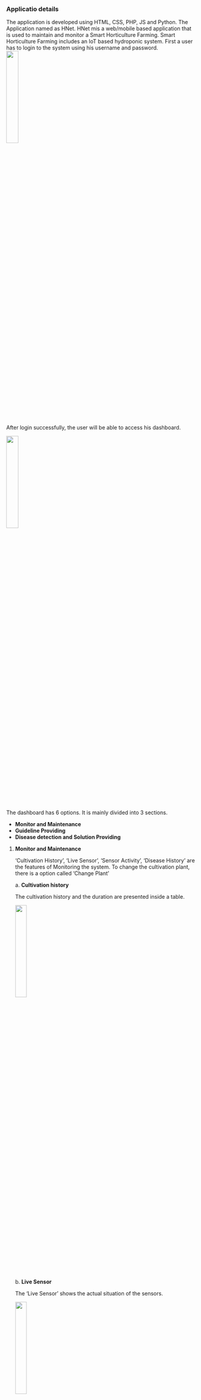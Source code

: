 <h3>Applicatio details</h3>
The application is developed using HTML, CSS, PHP, JS and Python. The Application named as HNet.
HNet mis a web/mobile based application that is used to maintain and monitor a Smart Horticulture Farming. Smart Horticulture Farming includes an IoT based hydroponic system. First a user has to login to the system using his username and password.

<img src="https://github.com/user-attachments/assets/5541dc80-683d-4aa8-a1e2-6a971e5d3b7e" width="25%">

After login successfully, the user will be able to access his dashboard. 

<img src="https://github.com/user-attachments/assets/764ab814-3765-4ce5-b3a2-315eac85c3bb" width="25%">

The dashboard has 6 options. It is mainly divided into 3 sections.

* **Monitor and Maintenance**
* **Guideline Providing**
* **Disease detection and Solution Providing**
     
1. **Monitor and Maintenance**

   ‘Cultivation History’, ‘Live Sensor’, ‘Sensor Activity’, ‘Disease History’ are the features of Monitoring the system. To change the cultivation plant, there is a option called ‘Change Plant’

   a. **Cultivation history**
  
   The cultivation history and the duration are presented inside a table.
  
   <img src="https://github.com/user-attachments/assets/5603b51c-8cfa-46bc-907d-a411853f60ae" width="25%">

   b. **Live Sensor**

   The ‘Live Sensor’ shows the actual situation of the sensors.

   <img src="https://github.com/user-attachments/assets/14062c81-611e-438f-91c5-d12253fc8d1b" width="25%">

   c. **Sensor Activity**

   The sensor activity shows the recent history of the sensor data.

   <img src="https://github.com/user-attachments/assets/2c21bd0e-b8f7-4636-b2f0-478d1b7938b2" width="25%">

   d. **Disease History**

   The recent detected diseases with the detection date is presented in the ‘Disease History’ option.

   <img src="https://github.com/user-attachments/assets/63c6ee42-6878-448a-974b-7191211b3234" width="25%">

   e. **Plant details and Cultivation Changing**

   Within this option, a user can change the cultivation plant.

   <img src="https://github.com/user-attachments/assets/fd25cf2b-95b6-4f4e-8fb2-b6549973c3fb" width="25%">

   Also, the plant description of each plant can be seen from plant details option.

   <img src="https://github.com/user-attachments/assets/5327492c-b216-4381-8fbd-ae5abe75f708" width="25%">

2.	**Guideline Providing**
   
    The guideline providing feature is named as ‘notification’. It notify the used if there is any unwanted situation.

    <img src="https://github.com/user-attachments/assets/196ae574-6de7-4acb-bbbe-a9e79d5b13c7" width="25%">

3. **Disease detection and Solution Providing**

   a. **Disease detection:**

   To detect the disease, user has to input four images. The user can add some description if he wants.

   <img src="https://github.com/user-attachments/assets/8e05df82-675e-4799-960d-9b4e441788a2" width="25%">

   b. **Solution Providing:**

   The disease is detected using DL model and returns the disease name and solution of the disease.

   <img src="https://github.com/user-attachments/assets/0ac1bf0f-6c4a-4a6a-a9e3-dc1f7cc690c9" width="25%">


<h3>How to run this Code:</h3>

